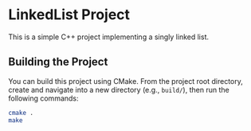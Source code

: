 # LinkedList Project

This is a simple C++ project implementing a singly linked list.

## Building the Project

You can build this project using CMake. From the project root directory, create and navigate into a new directory (e.g., `build/`), then run the following commands:

```bash
cmake .
make